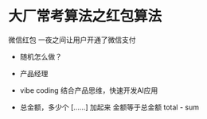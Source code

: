 # 大厂常考算法之红包算法
微信红包 一夜之间让用户开通了微信支付


- 随机怎么做？
- 产品经理
- vibe coding 结合产品思维，快速开发AI应用
  
  
- 总金额，多少个
  [......]
  加起来 金额等于总金额
  total - sum
